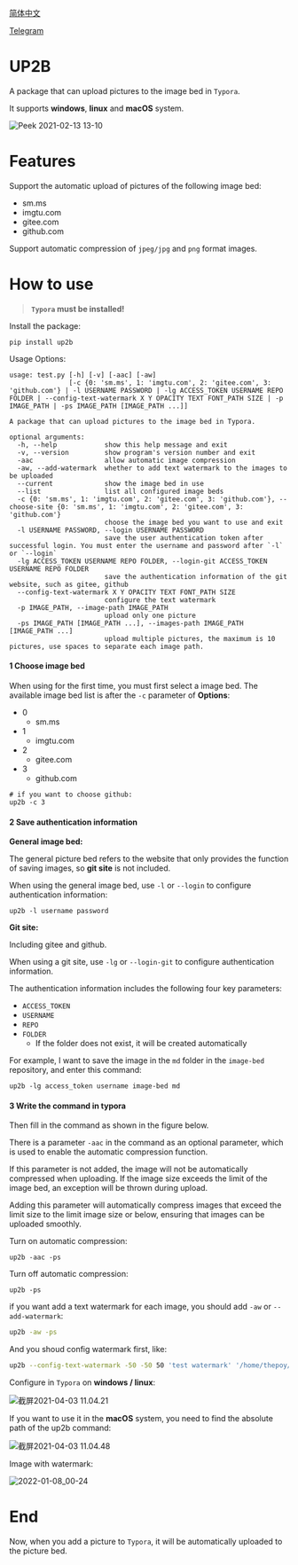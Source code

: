 [简体中文](https://github.com/thep0y/up2b/blob/main/README.zh_CN.md)

[Telegram](https://t.me/py_up2b)

# UP2B

A package that can upload pictures to the image bed in `Typora`.

It supports **windows**, **linux** and **macOS** system. 

![Peek 2021-02-13 13-10](https://cdn.jsdelivr.net/gh/thep0y/image-bed/md/1613401533109.png)

# Features

Support the automatic upload of pictures of the following image bed:

- sm.ms
- imgtu.com
- gitee.com
- github.com

Support automatic compression of `jpeg/jpg` and `png` format images.

# How to use

>  **`Typora` must be installed!**

Install the package:

```shell
pip install up2b
```

Usage Options:

```
usage: test.py [-h] [-v] [-aac] [-aw]
               [-c {0: 'sm.ms', 1: 'imgtu.com', 2: 'gitee.com', 3: 'github.com'} | -l USERNAME PASSWORD | -lg ACCESS_TOKEN USERNAME REPO FOLDER | --config-text-watermark X Y OPACITY TEXT FONT_PATH SIZE | -p IMAGE_PATH | -ps IMAGE_PATH [IMAGE_PATH ...]]

A package that can upload pictures to the image bed in Typora.

optional arguments:
  -h, --help            show this help message and exit
  -v, --version         show program's version number and exit
  -aac                  allow automatic image compression
  -aw, --add-watermark  whether to add text watermark to the images to be uploaded
  --current             show the image bed in use
  --list                list all configured image beds
  -c {0: 'sm.ms', 1: 'imgtu.com', 2: 'gitee.com', 3: 'github.com'}, --choose-site {0: 'sm.ms', 1: 'imgtu.com', 2: 'gitee.com', 3: 'github.com'}
                        choose the image bed you want to use and exit
  -l USERNAME PASSWORD, --login USERNAME PASSWORD
                        save the user authentication token after successful login. You must enter the username and password after `-l` or `--login`
  -lg ACCESS_TOKEN USERNAME REPO FOLDER, --login-git ACCESS_TOKEN USERNAME REPO FOLDER
                        save the authentication information of the git website, such as gitee, github
  --config-text-watermark X Y OPACITY TEXT FONT_PATH SIZE
                        configure the text watermark
  -p IMAGE_PATH, --image-path IMAGE_PATH
                        upload only one picture
  -ps IMAGE_PATH [IMAGE_PATH ...], --images-path IMAGE_PATH [IMAGE_PATH ...]
                        upload multiple pictures, the maximum is 10 pictures, use spaces to separate each image path.
```
####  1 Choose image bed

When using for the first time, you must first select a image bed. The available image bed list is after the `-c` parameter of **Options**:

- 0
  - sm.ms
- 1
  - imgtu.com
- 2
  - gitee.com
- 3
  - github.com

```shell
# if you want to choose github:
up2b -c 3
```
#### 2 Save authentication information

**General image bed:**

The general picture bed refers to the website that only provides the function of saving images, so **git site** is not included.

When using the general image bed, use `-l` or `--login` to configure authentication information:

```shell
up2b -l username password
```
**Git site:**

Including gitee and github.

When using a git site, use `-lg` or `--login-git` to configure authentication information.

The authentication information includes the following four key parameters:

- `ACCESS_TOKEN`
- `USERNAME` 
- `REPO` 
- `FOLDER`
  - If the folder does not exist, it will be created automatically

For example, I want to save the image in the `md` folder in the `image-bed` repository, and enter this command:

```shell
up2b -lg access_token username image-bed md
```

#### 3 Write the command in typora

Then fill in the command as shown in the figure below.

There is a parameter `-aac` in the command as an optional parameter, which is used to enable the automatic compression function. 

If this parameter is not added, the image will not be automatically compressed when uploading. If the image size exceeds the limit of the image bed, an exception will be thrown during upload.

Adding this parameter will automatically compress images that exceed the limit size to the limit image size or below, ensuring that images can be uploaded smoothly. 

Turn on automatic compression:

```shell
up2b -aac -ps
```

Turn off automatic compression:

```shell
up2b -ps
```

if you want add a text watermark for each image, you should add `-aw` or `--add-watermark`:

```bash
up2b -aw -ps
```

And you shoud config watermark first, like:

```bash
up2b --config-text-watermark -50 -50 50 'test watermark' '/home/thepoy/.local/share/fonts/simkai.ttf' 48
```

Configure in `Typora` on **windows / linux**:

![截屏2021-04-03 11.04.21](https://cdn.jsdelivr.net/gh/thep0y/image-bed/md/1617419183417.png)

If you want to use it in the **macOS** system, you need to find the absolute path of the up2b command:

![截屏2021-04-03 11.04.48](https://cdn.jsdelivr.net/gh/thep0y/image-bed/md/1617419270287.png)

Image with watermark:

![2022-01-08_00-24](https://cdn.jsdelivr.net/gh/thep0y/image-bed/md/1641573280046.jpg)

# End

Now, when you add a picture to `Typora`, it will be automatically uploaded to the picture bed.
